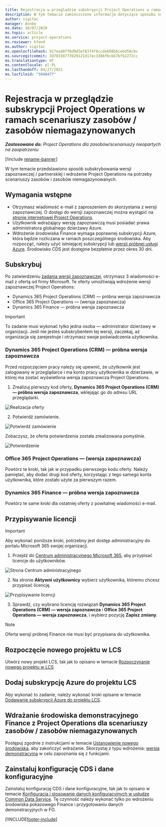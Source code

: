 ```yaml
---
title: Rejestracja w przeglądzie subskrypcji Project Operations w ramach scenariuszy zasobów / zasobów niemagazynowanych
description: W tym temacie zamieszczono informacje dotyczące sposobu subskrypcji i wdrożenia Project Operations do obsługi zasobów i zasobów niemagazynowanych.
author: sigitac
manager: Annbe
ms.date: 10/07/2020
ms.topic: article
ms.service: project-operations
ms.reviewer: kfend
ms.author: sigitac
ms.openlocfilehash: 917ead8ff6d9d3ef8374f8ccde608b6cebd50c8c
ms.sourcegitcommit: 3d78338773929121d17ec3386f6cb67bfb2272cc
ms.translationtype: HT
ms.contentlocale: pl-PL
ms.lasthandoff: 04/27/2021
ms.locfileid: "5948477"
---
```

# <a name="sign-up-for-project-operations-preview-subscriptions-for-resource-non-stocked-scenarios"></a>Rejestracja w przeglądzie subskrypcji Project Operations w ramach scenariuszy zasobów / zasobów niemagazynowanych

_**Zastosowane do:** Project Operations dla zasobów/scenariuszy nieopartych na zaopatrzeniu_

[!include [rename-banner](~/includes/cc-data-platform-banner.md)]

W tym temacie przedstawiono sposób subskrybowania wersji zapoznawczej / partnerskiej i wdrożenie Project Operations na potrzeby scenariuszy zasobów i zasobów niemagazynowanych.

## <a name="prerequisites"></a>Wymagania wstępne

- Otrzymasz wiadomość e-mail z zaproszeniem do skorzystania z wersji zapoznawczej. O dostęp do wersji zapoznawczej można wystąpić na [stronie internetowej Project Operations](https://dynamics.microsoft.com/en-us/project-operations/overview/).
- Użytkownik wdrażający wersję zapoznawczą musi posiadać prawa administratora globalnego dzierżawy Azure.
- Wdrożenie środowiska Finance wymaga poprawnej subskrypcji Azure, która będzie rozliczana w ramach poszczególnego środowiska. Aby rozpocząć, należy użyć istniejącej subskrypcji lub [wersji próbnej usługi Azure](https://azure.microsoft.com/en-us/free/). Środowisko CDS jest dostępne bezpłatnie przez okres 30 dni.

## <a name="subscribe"></a>Subskrybuj

Po zatwierdzeniu [żądania wersji zapoznawczej](https://forms.office.com/FormsPro/Pages/ResponsePage.aspx?id=v4j5cvGGr0GRqy180BHbR56j8lZs0FdAvwT75_WNFyxUMkRDV1NYQU5TNjE2VjhKOVBUNVg2R0s1NC4u), otrzymasz 3 wiadomości e-mail z ofertą od firmy Microsoft. Te oferty umożliwiają wdrożenie wersji zapoznawczej Project Operations:

- Dynamics 365 Project Operations (CRM) — próbna wersja zapoznawcza
- Office 365 Project Operations — (wersja zapoznawcza)
- Dynamics 365 Finance — próbna wersja zapoznawcza

> [!IMPORTANT]
> To zadanie musi wykonać tylko jedna osoba — administrator dzierżawy w organizacji. Jeśli nie jesteś subskrybentem tej wersji, zaczekaj, aż organizacja się zarejestruje i otrzymasz swoje poświadczenia użytkownika.

### <a name="dynamics-365-project-operations-crm---preview-trial"></a>Dynamics 365 Project Operations (CRM) — próbna wersja zapoznawcza 

Przed rozpoczęciem pracy należy się upewnić, że użytkownik jest zalogowany w przeglądarce i ma konto pracy użytkownika w dzierżawie, w której ma zostać wyświetlona wersja zapoznawcza Project Operations.

1. Zrealizuj pierwszy kod oferty, **Dynamics 365 Project Operations (CRM) — próbna wersja zapoznawcza**, wklejając go do adresu URL przeglądarki.

![Realizacja oferty](./media/16RedeemFirstOfferNew.png)

2. Potwierdź zamówienie.

![Potwierdź zamówienie](./media/17ConfirmOrderNew.png)

Zobaczysz, że oferta potwierdzenia została zrealizowana pomyślnie.

![Potwierdzenie](./media/18OrderConfirmationNew.png)

### <a name="office-365-project-operations---preview-trial"></a>Office 365 Project Operations — (wersja zapoznawcza)

Powtórz te kroki, tak jak w przypadku pierwszego kodu oferty. Należy pamiętać, aby dodać drugi kod oferty, korzystając z tego samego konta użytkownika, które zostało użyte za pierwszym razem.

### <a name="dynamics-365-finance-preview-trial"></a>Dynamics 365 Finance — próbna wersja zapoznawcza

Powtórz te same kroki dla ostatniej oferty z powitalnej wiadomości e-mail.

## <a name="assign-licenses"></a>Przypisywanie licencji

> [!IMPORTANT]
> Aby wykonać poniższe kroki, potrzebny jest dostęp administracyjny do portalu Microsoft 365 swojej organizacji.

1. Przejdź do [Centrum administracyjnego Microsoft 365](https://portal.office.com/), aby przypisać licencje do użytkowników.

![Strona Centrum administracyjnego](./media/14AdminPortal.png)

2. Na stronie **Aktywni użytkownicy** wybierz użytkownika, któremu chcesz przypisać licencję.

![Przypisywanie licencji](./media/15AssignLicenses.png)

3. Sprawdź, czy wybrano licencję rozwiązań **Dynamics 365 Project Operations (CRM) — wersja zapoznawcza** i **Office 365 Project Operations — wersja zapoznawcza**, i wybierz pozycję **Zapisz zmiany**.

> [!NOTE]
> Oferta wersji próbnej Finance nie musi być przypisana do użytkownika.

## <a name="start-a-new-project-in-lcs"></a>Rozpoczęcie nowego projektu w LCS

Utwórz nowy projekt LCS, tak jak to opisano w temacie [Rozpoczynanie nowego projektu w LCS](create-lcs-project.md)

## <a name="add-an-azure-subscription-to-an-lcs-project"></a>Dodaj subskrypcję Azure do projektu LCS

Aby wykonać to zadanie, należy wykonać kroki opisane w temacie [Dodawanie subskrypcji Azure do projektu LCS](resource-add-azure-subscription-lcs-project.md).

## <a name="deploy-finance-demo-environment-with-project-operations-for-resourcenon-stocked-scenarios"></a>Wdrażanie środowiska demonstracyjnego Finance z Project Operations dla scenariuszy zasobów / zasobów niemagazynowanych

Postępuj zgodnie z instrukcjami w temacie [Ustanowienie nowego środowiska](resource-provision-new-environment.md), aby zakończyć wdrażanie. Skorzystaj z typu wdrożenia: [wersja demonstracyjna](/dynamics365/fin-ops-core/dev-itpro/deployment/deploy-demo-environment) w celu zapoznania się z funkcjami. 

## <a name="install-cds-setup-and-configuration-data"></a>Zainstaluj konfigurację CDS i dane konfiguracyjne

Zainstaluj konfigurację CDS i dane konfiguracyjne, tak jak to opisano w temacie [Konfiguracja i stosowanie danych konfiguracyjnych w usłudze Common Data Service](resource-apply-pro-setup-config-data.md).
Tę czynność należy wykonać tylko po wdrożeniu środowiska pokazowego Finance i przygotowaniu danych demonstracyjnych w FO.


[!INCLUDE[footer-include](../includes/footer-banner.md)]